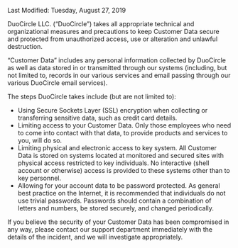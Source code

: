 Last Modified: Tuesday, August 27, 2019

DuoCircle LLC. (“DuoCircle”) takes all appropriate technical and organizational measures and precautions to keep Customer Data secure and protected from unauthorized access, use or alteration and unlawful destruction.

“Customer Data” includes any personal information collected by DuoCircle as well as data stored in or transmitted through our systems (including, but not limited to, records in our various services and email passing through our various DuoCircle email services).

The steps DuoCircle takes include (but are not limited to):

- Using Secure Sockets Layer (SSL) encryption when collecting or transferring sensitive data, such as credit card details.
- Limiting access to your Customer Data. Only those employees who need to come into contact with that data, to provide products and services to you, will do so.
- Limiting physical and electronic access to key system. All Customer Data is stored on systems located at monitored and secured sites with physical access restricted to key individuals. No interactive (shell account or otherwise) access is provided to these systems other than to key personnel.
- Allowing for your account data to be password protected. As general best practice on the Internet, it is recommended that individuals do not use trivial passwords. Passwords should contain a combination of letters and numbers, be stored securely, and changed periodically.

If you believe the security of your Customer Data has been compromised in any way, please contact our support department immediately with the details of the incident, and we will investigate appropriately.
